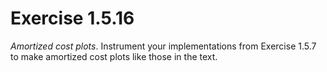 # Exercise 1.5.16

*Amortized cost plots*. Instrument your implementations from Exercise 1.5.7 to make amortized
cost plots like those in the text.